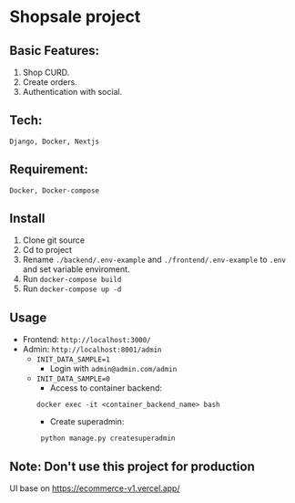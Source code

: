 # Shopsale project

## Basic Features:
1. Shop CURD.
2. Create orders.
3. Authentication with social.

## Tech:
```commandline
Django, Docker, Nextjs
```

## Requirement:
````
Docker, Docker-compose
````

## Install
1. Clone git source
2. Cd to project
3. Rename `./backend/.env-example` and `./frontend/.env-example` to `.env` and set variable enviroment.  
4. Run `docker-compose build`
5. Run `docker-compose up -d`

## Usage
- Frontend: `http://localhost:3000/`
- Admin: `http://localhost:8001/admin` 
  - `INIT_DATA_SAMPLE=1`
    - Login with `admin@admin.com/admin`
  - `INIT_DATA_SAMPLE=0`
    - Access to container backend: 
    ````
    docker exec -it <container_backend_name> bash
    ````
    - Create superadmin:
    ```
     python manage.py createsuperadmin
    ```

## Note: Don't use this project for production
UI base on https://ecommerce-v1.vercel.app/
